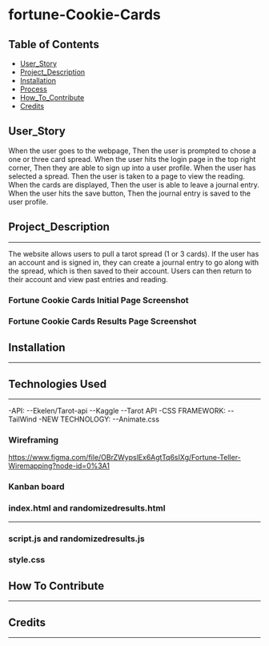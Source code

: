 # fortune-Cookie-Cards

## Table of Contents

- [User_Story](#userstory)
- [Project_Description](#projectdescription)
- [Installation](#installation)
- [Process](#process)
- [How_To_Contribute](#how-to-contribute)
- [Credits](#credits)

## User_Story

When the user goes to the webpage,
Then the user is prompted to chose a one or three card spread.
When the user hits the login page in the top right corner,
Then they are able to sign up into a user profile.
When the user has selected a spread.
Then the user is taken to a page to view the reading.
When the cards are displayed,
Then the user is able to leave a journal entry.
When the user hits the save button,
Then the journal entry is saved to the user profile.

## Project_Description

---

The website allows users to pull a tarot spread (1 or 3 cards). If the user has an account and is signed in, they can create a journal entry to go along with the spread, which is then saved to their account. Users can then return to their account and view past entries and reading.

### Fortune Cookie Cards Initial Page Screenshot

### Fortune Cookie Cards Results Page Screenshot

## Installation

---

## Technologies Used

---

-API:
--Ekelen/Tarot-api
--Kaggle
--Tarot API
-CSS FRAMEWORK:
--TailWind
-NEW TECHNOLOGY:
--Animate.css

### Wireframing

https://www.figma.com/file/OBrZWypslEx6AgtTq6sIXg/Fortune-Teller-Wiremapping?node-id=0%3A1

### Kanban board

### index.html and randomizedresults.html

---

### script.js and randomizedresults.js

### style.css

## How To Contribute

---

## Credits

---
